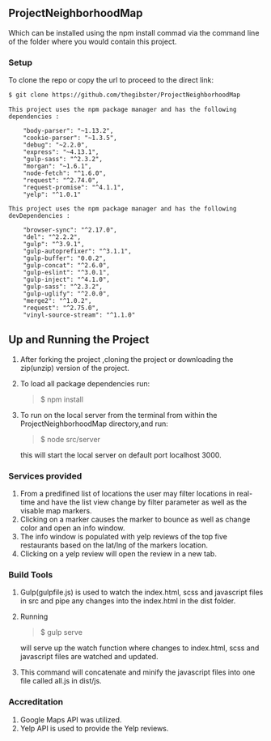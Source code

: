 ## ProjectNeighborhoodMap


Which can be installed using the npm install commad via the command line of the folder where you would contain this project.

### Setup

To clone the repo or copy the url to proceed to the direct link:
```sh
$ git clone https://github.com/thegibster/ProjectNeighborhoodMap
```
 ```
 This project uses the npm package manager and has the following dependencies :

     "body-parser": "~1.13.2",
     "cookie-parser": "~1.3.5",
     "debug": "~2.2.0",
     "express": "~4.13.1",
     "gulp-sass": "^2.3.2",
     "morgan": "~1.6.1",
     "node-fetch": "^1.6.0",
     "request": "^2.74.0",
     "request-promise": "^4.1.1",
     "yelp": "^1.0.1"
```
 ```
 This project uses the npm package manager and has the following devDependencies :

     "browser-sync": "^2.17.0",
     "del": "^2.2.2",
     "gulp": "^3.9.1",
     "gulp-autoprefixer": "^3.1.1",
     "gulp-buffer": "0.0.2",
     "gulp-concat": "^2.6.0",
     "gulp-eslint": "^3.0.1",
     "gulp-inject": "^4.1.0",
     "gulp-sass": "^2.3.2",
     "gulp-uglify": "^2.0.0",
     "merge2": "^1.0.2",
     "request": "^2.75.0",
     "vinyl-source-stream": "^1.1.0"
```

## Up and Running the Project
1. After forking the project ,cloning the project or downloading the zip(unzip) version of the project.
2. To load all package dependencies run: 
     >$ npm install

2. To run on the local server from the terminal from within the ProjectNeighborhoodMap directory,and run:
       
     >$ node src/server 

    this will start the  local server on default port localhost 3000.


### Services provided
1. From a predifined list of locations the user may filter locations in real-time and have the list view change by filter parameter as well as the visable map markers.
2. Clicking on a marker causes the marker to bounce as well as change color and open an info window. 
3. The info window is populated with yelp reviews of the top five restaurants based on the lat/lng of the markers location.
4. Clicking on a yelp review will open the review in a new tab.


### Build Tools
1. Gulp(gulpfile.js) is used to watch the index.html, scss and javascript files in src and pipe any changes into the index.html in the dist folder.
2. Running
    
    >$ gulp serve

    will serve up the watch function where changes to index.html, scss and javascript files are watched and updated.

3. This command will concatenate and minify the javascript files into one file called all.js in dist/js.

### Accreditation
1. Google Maps API was utilized.
2. Yelp API is used to provide the Yelp reviews.

